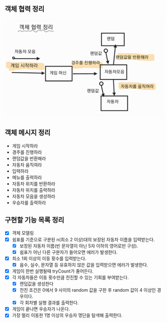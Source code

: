 ## 객체 협력 정리

![객체 협력 정리](../../../../../image/객체협력정리.jpeg)
## 객체 메시지 정리 
- 게임 시작하라
- 경주를 진행하라
- 랜덤값을 반환해라
- 자동차 움직여라 
- 입력하라 
- 메뉴를 출력하라
- 자동차 위치를 반환하라
- 자동차 위치를 출력하라  
- 자동차 모음을 생성하라
- 우승자를 출력하라 

## 구현할 기능 목록 정리
- [x] 객체 모델링
- [x] 쉼표를 기준으로 구분된 n(최소 2 이상)대의 보장된 자동차 이름을 입력받는다.
  - [x] 보장된 자동차 이름(빈 문자열이 아닌 5자 이하의 영어로만 구성).
  - [x] 쉼표가 아닌 다른 구분자가 들어오면 에러가 발생한다.
- [x] 최소 1회 이상의 이동 횟수를 입력받는다.
  - [x] 음수, 실수, 문자열 등 유효하지 않은 값을 입력받으면 에러가 발생한다.
- [x] 게임이 한번 실행될때 tryCount가 줄어든다.
- [x] 각 자동차들은 이동 횟수만큼 전진할 수 있는 기회를 부여받는다.
  - [x] 랜덥값을 생성한다
  - [x] 전진 조건은 0에서 9 사이의 random 값을 구한 후 random 값이 4 이상인 경우이다.
  - [x] 각 회차별 실행 결과를 출력한다.
- [x] 게임이 끝나면 우승자가 나온다.  
- [x] 가장 멀리 이동한 1명 이상의 우승자 명단을 탐색해 출력한다.
